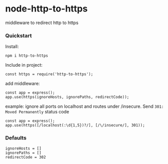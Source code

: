 # node-http-to-https
middleware to redirect http to https

### Quickstart
Install: 
```
npm i http-to-https
```
Include in project: 
```
const https = require('http-to-https');
```
add middleware:
```
const app = express();
app.use(https(ignoreHosts, ignorePaths, redirectCode));
```
example: ignore all ports on localhost and routes under /insecure. Send `301: Moved Permanently` status code 
```
const app = express();
app.use(https([/localhost(:\d{1,5})?/], [/\/insecure/], 301));
```

### Defaults
```
ignoreHosts = []
ignorePaths = []
redirectCode = 302
```
